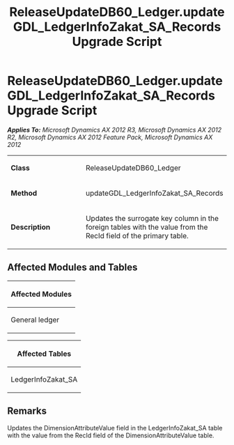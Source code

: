 ﻿---
title: ReleaseUpdateDB60_Ledger.updateGDL_LedgerInfoZakat_SA_Records Upgrade Script
TOCTitle: ReleaseUpdateDB60_Ledger.updateGDL_LedgerInfoZakat_SA_Records Upgrade Script
ms:assetid: 0adbc57e-7c5c-f064-afee-865fcdd3e8cc
ms:mtpsurl: https://msdn.microsoft.com/en-us/library/JJ735633(v=AX.60)
ms:contentKeyID: 49706544
ms.date: 05/18/2015
mtps_version: v=AX.60
---

# ReleaseUpdateDB60\_Ledger.updateGDL\_LedgerInfoZakat\_SA\_Records Upgrade Script 


_**Applies To:** Microsoft Dynamics AX 2012 R3, Microsoft Dynamics AX 2012 R2, Microsoft Dynamics AX 2012 Feature Pack, Microsoft Dynamics AX 2012_

<table>
<colgroup>
<col style="width: 50%" />
<col style="width: 50%" />
</colgroup>
<tbody>
<tr class="odd">
<td><p><strong>Class</strong></p></td>
<td><p>ReleaseUpdateDB60_Ledger</p></td>
</tr>
<tr class="even">
<td><p><strong>Method</strong></p></td>
<td><p>updateGDL_LedgerInfoZakat_SA_Records</p></td>
</tr>
<tr class="odd">
<td><p><strong>Description</strong></p></td>
<td><p>Updates the surrogate key column in the foreign tables with the value from the RecId field of the primary table.</p></td>
</tr>
</tbody>
</table>


## Affected Modules and Tables

<table>
<colgroup>
<col style="width: 100%" />
</colgroup>
<thead>
<tr class="header">
<th><p>Affected Modules</p></th>
</tr>
</thead>
<tbody>
<tr class="odd">
<td><p>General ledger</p></td>
</tr>
</tbody>
</table>


<table>
<colgroup>
<col style="width: 100%" />
</colgroup>
<thead>
<tr class="header">
<th><p>Affected Tables</p></th>
</tr>
</thead>
<tbody>
<tr class="odd">
<td><p>LedgerInfoZakat_SA</p></td>
</tr>
</tbody>
</table>


## Remarks

Updates the DimensionAttributeValue field in the LedgerInfoZakat\_SA table with the value from the RecId field of the DimensionAttributeValue table.

  


